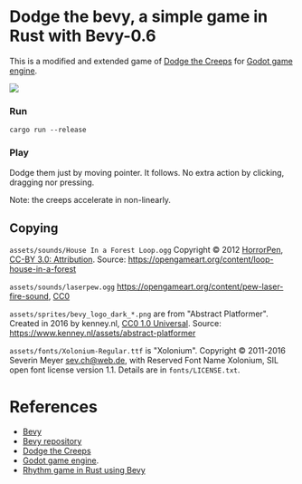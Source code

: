 # Dodge the bevy, a simple game in Rust with Bevy-0.6

This is a modified and extended game of [Dodge the Creeps](https://github.com/godotengine/godot-demo-projects/tree/master/2d/dodge_the_creeps) for [Godot game engine](https://godotengine.org).

![](https://user-images.githubusercontent.com/997855/148645225-a2403eee-200b-44c8-9787-8b4588131a98.gif)

### Run

```
cargo run --release
```

### Play

Dodge them just by moving pointer. It follows. No extra action by clicking, dragging nor pressing.

Note: the creeps accelerate in non-linearly.

## Copying

`assets/sounds/House In a Forest Loop.ogg` Copyright &copy; 2012 [HorrorPen](https://opengameart.org/users/horrorpen), [CC-BY 3.0: Attribution](http://creativecommons.org/licenses/by/3.0/). Source: https://opengameart.org/content/loop-house-in-a-forest

`assets/sounds/laserpew.ogg` https://opengameart.org/content/pew-laser-fire-sound, [CC0](http://creativecommons.org/publicdomain/zero/1.0/)

`assets/sprites/bevy_logo_dark_*.png` are from "Abstract Platformer". Created in 2016 by kenney.nl, [CC0 1.0 Universal](http://creativecommons.org/publicdomain/zero/1.0/). Source: https://www.kenney.nl/assets/abstract-platformer

`assets/fonts/Xolonium-Regular.ttf` is "Xolonium". Copyright &copy; 2011-2016 Severin Meyer <sev.ch@web.de>, with Reserved Font Name Xolonium, SIL open font license version 1.1. Details are in `fonts/LICENSE.txt`.

# References

- [Bevy](https://bevyengine.org/)
- [Bevy repository](https://github.com/bevyengine/bevy)
- [Dodge the Creeps](https://github.com/godotengine/godot-demo-projects/tree/master/2d/dodge_the_creeps)
- [Godot game engine](https://godotengine.org).
- [Rhythm game in Rust using Bevy](https://caballerocoll.com/blog/bevy-rhythm-game/)
